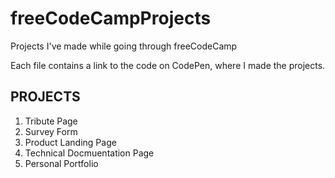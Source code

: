 # freeCodeCampProjects
Projects I've made while going through freeCodeCamp

Each file contains a link to the code on CodePen, where I made the projects.


PROJECTS
----------------
1. Tribute Page
2. Survey Form
3. Product Landing Page
4. Technical Docmuentation Page
5. Personal Portfolio
